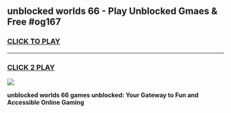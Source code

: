 
## unblocked worlds 66 - Play Unblocked Gmaes & Free #og167
<h3>
<a href="https://news.freeplayer.one?title=unblocked_worlds_66&ref=03M">CLICK TO PLAY</a></h3>
<hr>

<h3>
<a href="https://news.freeplayer.one?title=unblocked_worlds_66&ref=03M">CLICK 2 PLAY</a>
  
</h3>

<a href="https://news.freeplayer.one?title=unblocked_worlds_66&ref=03M"><img src="https://clearcache.store/games.png"></a>


**unblocked worlds 66 games unblocked: Your Gateway to Fun and Accessible Online Gaming**
